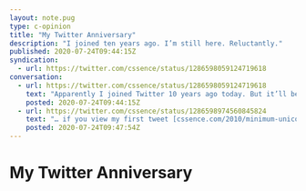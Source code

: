 ```yaml
---
layout: note.pug
type: c-opinion
title: "My Twitter Anniversary"
description: "I joined ten years ago. I’m still here. Reluctantly."
published: 2020-07-24T09:44:15Z
syndication:
  - url: https://twitter.com/cssence/status/1286598059124719618
conversation:
  - url: https://twitter.com/cssence/status/1286598059124719618
    text: "Apparently I joined Twitter 10 years ago today. But it’ll be three more months until my first tweet is ten years old. The URL in my first tweet was shortened by a service that no longer exists. Twitter has no edit button, so I cannot replace it with the actual URL. However, …"
    posted: 2020-07-24T09:44:15Z
  - url: https://twitter.com/cssence/status/1286598974560845824
    text: "… if you view my first tweet [cssence.com/2010/minimum-unicode-knowledge](https://cssence.com/2010/minimum-unicode-knowledge) on my own site, clicking on the link <strong>will</strong> take you to the destination. The lesson here, once again: #OwnYourOwnData"
    posted: 2020-07-24T09:47:54Z
---
```


# My Twitter Anniversary
